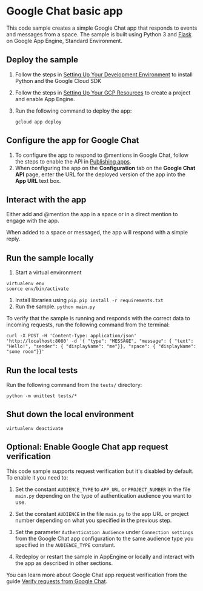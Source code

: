 # Google Chat basic app

This code sample creates a simple Google Chat app that responds to events and
messages from a space. The sample is built using Python 3 and [Flask](https://flask.palletsprojects.com/)
on Google App Engine, Standard Environment.

## Deploy the sample

  1. Follow the steps in [Setting Up Your Development Environment](https://cloud.google.com/appengine/docs/standard/setting-up-environment?tab=python)
     to install Python and the Google Cloud SDK

  1. Follow the steps in [Setting Up Your GCP Resources](https://cloud.google.com/appengine/docs/standard/managing-projects-apps-billing#create)
     to create a project and enable App Engine.

  1. Run the following command to deploy the app:
     ```
     gcloud app deploy
     ```

## Configure the app for Google Chat

  1. To configure the app to respond to @mentions in Google Chat, follow
     the steps to enable the API in
     [Publishing apps](https://developers.google.com/chat/how-tos/apps-publish).
  1. When configuring the app on the **Configuration** tab on the
     **Google Chat API** page, enter the URL for the deployed version
     of the app into the **App URL** text box.


## Interact with the app

Either add and @mention the app in a space or in a direct mention to engage with the app.

When added to a space or messaged, the app will respond with a simple reply.

## Run the sample locally

  1. Start a virtual environment
  ```
  virtualenv env
  source env/bin/activate
  ```
  1. Install libraries using `pip`.
     `pip install -r requirements.txt`
  1. Run the sample.
    `python main.py`

To verify that the sample is running and responds with the correct data
to incoming requests, run the following command from the terminal:

```
curl -X POST -H 'Content-Type: application/json' 'http://localhost:8080' -d '{ "type": "MESSAGE", "message": { "text": "Hello!", "sender": { "displayName": "me"}}, "space": { "displayName": "some room"}}'
```

## Run the local tests

Run the following command from the `tests/` directory:

```
python -m unittest tests/*
```

## Shut down the local environment

```
virtualenv deactivate
```

## Optional: Enable Google Chat app request verification

This code sample supports request verification but it's disabled by default. To enable it you need to:

  1. Set the constant `AUDIENCE_TYPE` to `APP_URL` or `PROJECT_NUMBER` in the file `main.py` depending on the type
     of authentication audience you want to use.

  1. Set the constant `AUDIENCE` in the file `main.py` to the app URL or project number depending on what you
     specified in the previous step.

  1. Set the parameter `Authentication Audience` under `Connection settings` from the Google Chat app configuration
     to the same audience type you specified in the `AUDIENCE_TYPE` constant.

  1. Redeploy or restart the sample in AppEngine or locally and interact with the app as described in other sections.

You can learn more about Google Chat app request verification from the guide
[Verify requests from Google Chat](https://developers.google.com/workspace/chat/verify-requests-from-chat).
